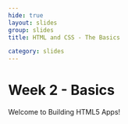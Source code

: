 ```yaml
---
hide: true
layout: slides
group: slides
title: HTML and CSS - The Basics

category: slides
---
```


Week 2 - Basics
===

Welcome to Building HTML5 Apps!